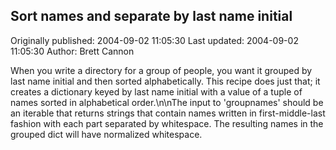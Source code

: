 ## Sort names and separate by last name initial

Originally published: 2004-09-02 11:05:30
Last updated: 2004-09-02 11:05:30
Author: Brett Cannon

When you write a directory for a group of people, you want it grouped by last name initial and then sorted alphabetically.  This recipe does just that; it creates a dictionary keyed by last name initial with a value  of a tuple of names sorted in alphabetical order.\n\nThe input to 'groupnames' should be an iterable that returns strings that contain names written in first-middle-last fashion with each part separated by whitespace.  The resulting names in the grouped dict will have normalized whitespace.